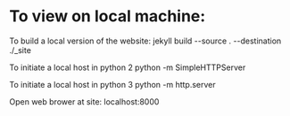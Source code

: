 To view on local machine:
==========================

To build a local version of the website:
  jekyll build --source . --destination ./_site

To initiate a local host in python 2
  python -m SimpleHTTPServer

To initiate a local host in python 3
  python -m http.server

Open web brower at site: 
  localhost:8000


